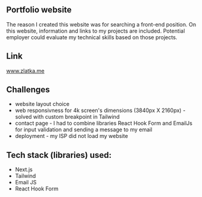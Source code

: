 ## Portfolio website

The reason I created this website was for searching a front-end position. On this website, information and links to my projects are included. Potential employer could evaluate my
technical skills based on those projects.

## Link

www.zlatka.me

## Challenges

- website layout choice
- web responsivness for 4k screen's dimensions (3840px X 2160px) - solved with custom breakpoint in Tailwind
- contact page - I had to combine libraries React Hook Form and EmailJs for input validation and sending a message to my email
- deployment - my ISP did not load my website

## Tech stack (libraries) used:

- Next.js
- Tailwind
- Email JS
- React Hook Form
